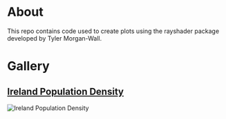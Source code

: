 # About

This repo contains code used to create plots using the rayshader package developed by Tyler Morgan-Wall.

# Gallery
## [Ireland Population Density](plots/ireland)

![Ireland Population Density](linked_images/ireland_pop_density.jpg)
